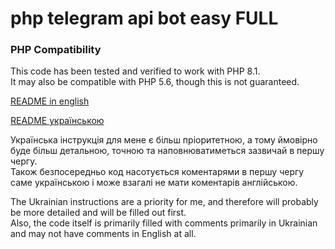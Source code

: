 # php telegram api bot easy FULL

### PHP Compatibility  
This code has been tested and verified to work with PHP 8.1.  
It may also be compatible with PHP 5.6, though this is not guaranteed.  

[README in english](../docs/README.en.md)  

[README українською](../docs/README.ua.md)  

Українська інструкція для мене є більш пріоритетною, а тому ймовірно буде більш детальною, точною та наповнюватиметься зазвичай в першу чергу.  
Також безпосередньо код насотується коментарями в першу чергу саме українською і може взагалі не мати коментарів англійською.  

The Ukrainian instructions are a priority for me, and therefore will probably be more detailed and will be filled out first.  
Also, the code itself is primarily filled with comments primarily in Ukrainian and may not have comments in English at all.  